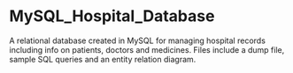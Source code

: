 # MySQL_Hospital_Database
A relational database created in MySQL for managing hospital records including info on patients, doctors and medicines. Files include a dump file, sample SQL queries and an entity relation diagram.
